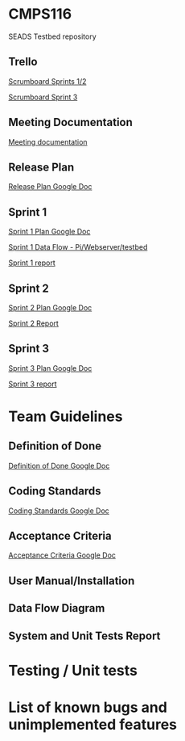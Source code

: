 # CMPS116
SEADS Testbed repository

## Trello
<a href="https://trello.com/b/dlKofOTx/sprint-1">Scrumboard Sprints 1/2</a>

<a href="https://trello.com/b/azZN45bQ/sprint-3">Scrumboard Sprint 3</a>

## Meeting Documentation
<a href="https://docs.google.com/document/d/1xFoJP5aYgJbSmsnqkvVc-TD5XiOnRXTj2iyfNhLen_Q/edit">Meeting documentation</a>


## Release Plan 
<a href="https://docs.google.com/document/d/1i6w9Rxgt3SaiHsiv9MfvBuWrMyW5-jPiopw-Jr8SB2s">Release Plan Google Doc</a>

## Sprint 1
<a href="https://docs.google.com/document/d/1dd2YjCrh8fnxlv7PeYxtmAkKlXbC8djATBT00NieAUQ/edit?usp=sharing">Sprint 1 Plan Google Doc</a>

<a href="https://github.com/WizardRubic/CMPS116/blob/master/diagrams/sprint1Dataflow.png?raw=true">Sprint 1 Data Flow - Pi/Webserver/testbed</a>

<a href="https://docs.google.com/document/d/1Orj-bKRR6n3pdMPFAVNWkUdkS9ZXDWT-zdOhgMtA2PQ/edit">Sprint 1 report</a>

## Sprint 2
<a href="https://docs.google.com/document/d/1bC4deX-vMDyrfN-xRzJbi9RA9I77FpXo7e-P432DDYA/edit?usp=sharing">Sprint 2 Plan Google Doc</a>

<a href="https://docs.google.com/document/d/16QPN8Y0d0EvIXX64yrw5gmVCgiWOr6GBnB1Fs2yVP4o/edit?usp=sharing">Sprint 2 Report</a> 

## Sprint 3
<a href="https://docs.google.com/document/d/1bfDgOQ52c7Q1DYZ4o9TqLERBlW6XFF_MNxtlNu976c0/edit?usp=sharing">Sprint 3 Plan Google Doc</a>

<a href="https://docs.google.com/document/d/12gPj8fdSoWd8LPVaVTM3SErYhfwK4lTI8avYqY5lTAY/edit#">Sprint 3 report</a>


# Team Guidelines
## Definition of Done
<a href="https://docs.google.com/document/d/1jjk7UrgFtvu_QfqNh2bff67ByY0uxWEsZu1ShbBPdks/edit?usp=sharing">Definition of Done Google Doc</a>

## Coding Standards
<a href="https://docs.google.com/document/d/1nFcX7DiRpC3piQBzHOhRbXVsPYoFuQUSPkFXmDnqPpY/edit?usp=sharing">Coding Standards Google Doc</a>

## Acceptance Criteria
<a href="https://docs.google.com/document/d/1_iUYma2S4rGHl3NwTRNmkoS5xQMPb0x0iC3Z9_hEXdU/edit?usp=sharing">Acceptance Criteria Google Doc</a>


## User Manual/Installation

## Data Flow Diagram

## System and Unit Tests Report

# Testing / Unit tests

# List of known bugs and unimplemented features
